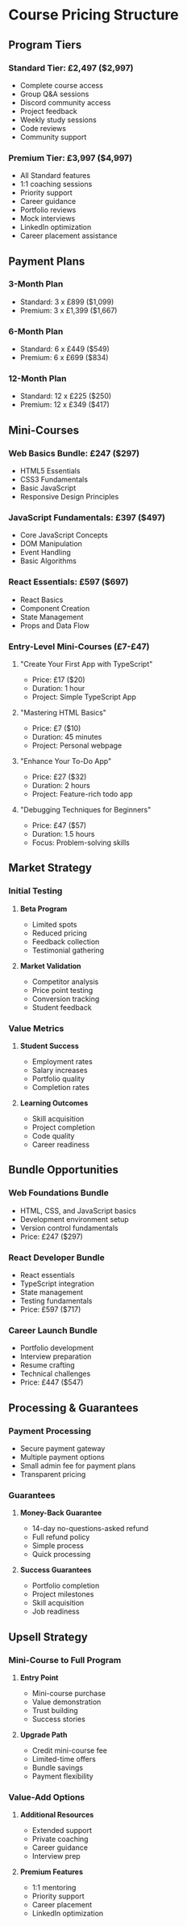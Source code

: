 # Course Pricing Structure

## Program Tiers
### Standard Tier: £2,497 ($2,997)
- Complete course access
- Group Q&A sessions
- Discord community access
- Project feedback
- Weekly study sessions
- Code reviews
- Community support

### Premium Tier: £3,997 ($4,997)
- All Standard features
- 1:1 coaching sessions
- Priority support
- Career guidance
- Portfolio reviews
- Mock interviews
- LinkedIn optimization
- Career placement assistance

## Payment Plans
### 3-Month Plan
- Standard: 3 x £899 ($1,099)
- Premium: 3 x £1,399 ($1,667)

### 6-Month Plan
- Standard: 6 x £449 ($549)
- Premium: 6 x £699 ($834)

### 12-Month Plan
- Standard: 12 x £225 ($250)
- Premium: 12 x £349 ($417)

## Mini-Courses
### Web Basics Bundle: £247 ($297)
- HTML5 Essentials
- CSS3 Fundamentals
- Basic JavaScript
- Responsive Design Principles

### JavaScript Fundamentals: £397 ($497)
- Core JavaScript Concepts
- DOM Manipulation
- Event Handling
- Basic Algorithms

### React Essentials: £597 ($697)
- React Basics
- Component Creation
- State Management
- Props and Data Flow

### Entry-Level Mini-Courses (£7-£47)
1. "Create Your First App with TypeScript"
   - Price: £17 ($20)
   - Duration: 1 hour
   - Project: Simple TypeScript App

2. "Mastering HTML Basics"
   - Price: £7 ($10)
   - Duration: 45 minutes
   - Project: Personal webpage

3. "Enhance Your To-Do App"
   - Price: £27 ($32)
   - Duration: 2 hours
   - Project: Feature-rich todo app

4. "Debugging Techniques for Beginners"
   - Price: £47 ($57)
   - Duration: 1.5 hours
   - Focus: Problem-solving skills

## Market Strategy
### Initial Testing
1. **Beta Program**
   - Limited spots
   - Reduced pricing
   - Feedback collection
   - Testimonial gathering

2. **Market Validation**
   - Competitor analysis
   - Price point testing
   - Conversion tracking
   - Student feedback

### Value Metrics
1. **Student Success**
   - Employment rates
   - Salary increases
   - Portfolio quality
   - Completion rates

2. **Learning Outcomes**
   - Skill acquisition
   - Project completion
   - Code quality
   - Career readiness

## Bundle Opportunities
### Web Foundations Bundle
- HTML, CSS, and JavaScript basics
- Development environment setup
- Version control fundamentals
- Price: £247 ($297)

### React Developer Bundle
- React essentials
- TypeScript integration
- State management
- Testing fundamentals
- Price: £597 ($717)

### Career Launch Bundle
- Portfolio development
- Interview preparation
- Resume crafting
- Technical challenges
- Price: £447 ($547)

## Processing & Guarantees
### Payment Processing
- Secure payment gateway
- Multiple payment options
- Small admin fee for payment plans
- Transparent pricing

### Guarantees
1. **Money-Back Guarantee**
   - 14-day no-questions-asked refund
   - Full refund policy
   - Simple process
   - Quick processing

2. **Success Guarantees**
   - Portfolio completion
   - Project milestones
   - Skill acquisition
   - Job readiness

## Upsell Strategy
### Mini-Course to Full Program
1. **Entry Point**
   - Mini-course purchase
   - Value demonstration
   - Trust building
   - Success stories

2. **Upgrade Path**
   - Credit mini-course fee
   - Limited-time offers
   - Bundle savings
   - Payment flexibility

### Value-Add Options
1. **Additional Resources**
   - Extended support
   - Private coaching
   - Career guidance
   - Interview prep

2. **Premium Features**
   - 1:1 mentoring
   - Priority support
   - Career placement
   - LinkedIn optimization